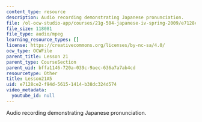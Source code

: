 ```yaml
---
content_type: resource
description: Audio recording demonstrating Japanese pronunciation.
file: /ol-ocw-studio-app/courses/21g-504-japanese-iv-spring-2009/e7128ce2f94d56151414b38dc324d574_Lesson21A5.mp3
file_size: 118081
file_type: audio/mpeg
learning_resource_types: []
license: https://creativecommons.org/licenses/by-nc-sa/4.0/
ocw_type: OCWFile
parent_title: Lesson 21
parent_type: CourseSection
parent_uid: bffa1146-720a-039c-9aec-636a7a7ab4cd
resourcetype: Other
title: Lesson21A5
uid: e7128ce2-f94d-5615-1414-b38dc324d574
video_metadata:
  youtube_id: null
---
```

Audio recording demonstrating Japanese pronunciation.